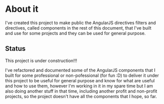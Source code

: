 About it
=====================
I've created this project to make public the AngularJS directives filters and directives, called components in the rest of this document, that I've built and use for some projects and they can be used for general purpose.

## Status
This project is under construction!!!

I've refactored and documented some of the AngularJS components that I built for some professional or non-pofessional (for fun :D) to deliver it under this project to be useful for general purpose and know for what are useful and how to use them, however I'm working in it in my spare time but I am also doing another stuff in that time, including another profit and non-profit projects, so the project doesn't have all the components that I hope, so far.

